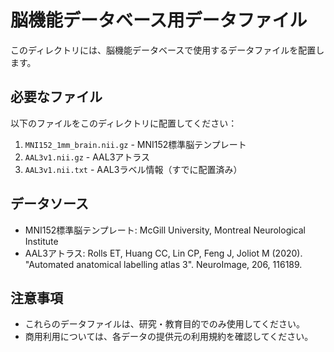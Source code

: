 # 脳機能データベース用データファイル

このディレクトリには、脳機能データベースで使用するデータファイルを配置します。

## 必要なファイル

以下のファイルをこのディレクトリに配置してください：

1. `MNI152_1mm_brain.nii.gz` - MNI152標準脳テンプレート
2. `AAL3v1.nii.gz` - AAL3アトラス
3. `AAL3v1.nii.txt` - AAL3ラベル情報（すでに配置済み）

## データソース

- MNI152標準脳テンプレート: McGill University, Montreal Neurological Institute
- AAL3アトラス: Rolls ET, Huang CC, Lin CP, Feng J, Joliot M (2020). "Automated anatomical labelling atlas 3". NeuroImage, 206, 116189.

## 注意事項

- これらのデータファイルは、研究・教育目的でのみ使用してください。
- 商用利用については、各データの提供元の利用規約を確認してください。 